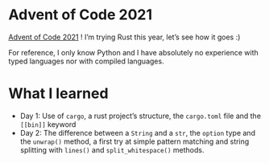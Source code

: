# Advent of Code 2021

[Advent of Code 2021](https://adventofcode.com/2021) !
I’m trying Rust this year, let’s see how it goes :)

For reference, I only know Python and I have absolutely no experience with typed languages nor with compiled languages.

# What I learned

- Day 1: Use of `cargo`, a rust project’s structure, the `cargo.toml` file and the `[[bin]]` keyword
- Day 2: The difference between a `String` and a `str`, the `option` type and the `unwrap()` method, a first try at simple pattern matching and string splitting with `lines()` and `split_whitespace()` methods.
